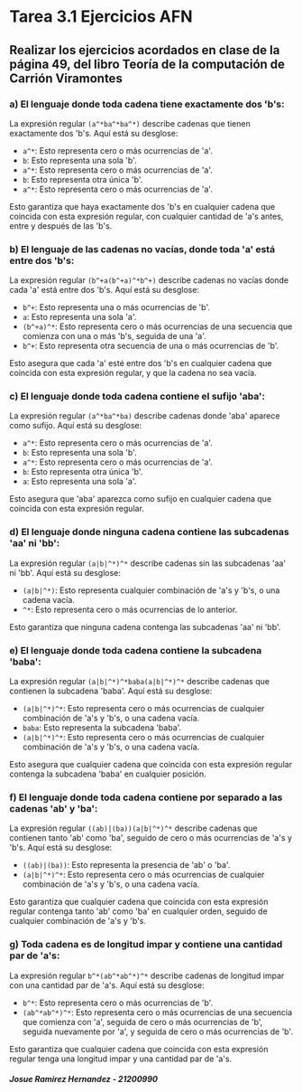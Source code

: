 # Tarea 3.1 Ejercicios AFN
## Realizar los ejercicios acordados en clase de la página 49, del libro Teoría de la computación de Carrión Viramontes
### a) El lenguaje donde toda cadena tiene exactamente dos 'b's:

La expresión regular `(a^*ba^*ba^*)` describe cadenas que tienen exactamente dos 'b's. Aquí está su desglose:

- `a^*`: Esto representa cero o más ocurrencias de 'a'.
- `b`: Esto representa una sola 'b'.
- `a^*`: Esto representa cero o más ocurrencias de 'a'.
- `b`: Esto representa otra única 'b'.
- `a^*`: Esto representa cero o más ocurrencias de 'a'.

Esto garantiza que haya exactamente dos 'b's en cualquier cadena que coincida con esta expresión regular, con cualquier cantidad de 'a's antes, entre y después de las 'b's.

### b) El lenguaje de las cadenas no vacías, donde toda 'a' está entre dos 'b's:

La expresión regular `(b^+a(b^+a)^*b^+)` describe cadenas no vacías donde cada 'a' está entre dos 'b's. Aquí está su desglose:

- `b^+`: Esto representa una o más ocurrencias de 'b'.
- `a`: Esto representa una sola 'a'.
- `(b^+a)^*`: Esto representa cero o más ocurrencias de una secuencia que comienza con una o más 'b's, seguida de una 'a'.
- `b^+`: Esto representa otra secuencia de una o más ocurrencias de 'b'.

Esto asegura que cada 'a' esté entre dos 'b's en cualquier cadena que coincida con esta expresión regular, y que la cadena no sea vacía.

### c) El lenguaje donde toda cadena contiene el sufijo 'aba':

La expresión regular `(a^*ba^*ba)` describe cadenas donde 'aba' aparece como sufijo. Aquí está su desglose:

- `a^*`: Esto representa cero o más ocurrencias de 'a'.
- `b`: Esto representa una sola 'b'.
- `a^*`: Esto representa cero o más ocurrencias de 'a'.
- `b`: Esto representa otra única 'b'.
- `a`: Esto representa una sola 'a'.

Esto asegura que 'aba' aparezca como sufijo en cualquier cadena que coincida con esta expresión regular.

### d) El lenguaje donde ninguna cadena contiene las subcadenas 'aa' ni 'bb':

La expresión regular `(a|b|^*)^*` describe cadenas sin las subcadenas 'aa' ni 'bb'. Aquí está su desglose:

- `(a|b|^*)`: Esto representa cualquier combinación de 'a's y 'b's, o una cadena vacía.
- `^*`: Esto representa cero o más ocurrencias de lo anterior.

Esto garantiza que ninguna cadena contenga las subcadenas 'aa' ni 'bb'.

### e) El lenguaje donde toda cadena contiene la subcadena 'baba':

La expresión regular `(a|b|^*)^*baba(a|b|^*)^*` describe cadenas que contienen la subcadena 'baba'. Aquí está su desglose:

- `(a|b|^*)^*`: Esto representa cero o más ocurrencias de cualquier combinación de 'a's y 'b's, o una cadena vacía.
- `baba`: Esto representa la subcadena 'baba'.
- `(a|b|^*)^*`: Esto representa cero o más ocurrencias de cualquier combinación de 'a's y 'b's, o una cadena vacía.

Esto asegura que cualquier cadena que coincida con esta expresión regular contenga la subcadena 'baba' en cualquier posición.

### f) El lenguaje donde toda cadena contiene por separado a las cadenas 'ab' y 'ba':

La expresión regular `((ab)|(ba))(a|b|^*)^*` describe cadenas que contienen tanto 'ab' como 'ba', seguido de cero o más ocurrencias de 'a's y 'b's. Aquí está su desglose:

- `((ab)|(ba))`: Esto representa la presencia de 'ab' o 'ba'.
- `(a|b|^*)^*`: Esto representa cero o más ocurrencias de cualquier combinación de 'a's y 'b's, o una cadena vacía.

Esto garantiza que cualquier cadena que coincida con esta expresión regular contenga tanto 'ab' como 'ba' en cualquier orden, seguido de cualquier combinación de 'a's y 'b's.

### g) Toda cadena es de longitud impar y contiene una cantidad par de 'a's:

La expresión regular `b^*(ab^*ab^*)^*` describe cadenas de longitud impar con una cantidad par de 'a's. Aquí está su desglose:

- `b^*`: Esto representa cero o más ocurrencias de 'b'.
- `(ab^*ab^*)^*`: Esto representa cero o más ocurrencias de una secuencia que comienza con 'a', seguida de cero o más ocurrencias de 'b', seguida nuevamente por 'a', y seguida de cero o más ocurrencias de 'b'.

Esto garantiza que cualquier cadena que coincida con esta expresión regular tenga una longitud impar y una cantidad par de 'a's.

##### Josue Ramirez Hernandez - 21200990
